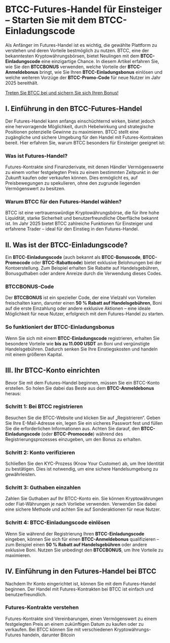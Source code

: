 <h1>BTCC-Futures-Handel für Einsteiger – Starten Sie mit dem BTCC-Einladungscode</h1>

<p>Als Anfänger im Futures-Handel ist es wichtig, die gewählte Plattform zu verstehen und deren Vorteile bestmöglich zu nutzen. BTCC, eine der bekanntesten Kryptowährungsbörsen, bietet Neulingen mit dem <strong>BTCC-Einladungscode</strong> eine einzigartige Chance. In diesem Artikel erfahren Sie, wie Sie den <strong>BTCCBONUS</strong> verwenden, welche Vorteile der <strong>BTCC-Anmeldebonus</strong> bringt, wie Sie Ihren <strong>BTCC-Einladungsbonus</strong> einlösen und welche weiteren Vorzüge der <strong>BTCC-Promo-Code</strong> für neue Nutzer im Jahr 2025 bereithält.</p>
<a href="https://partner.btcc.com/us/c/BTCCBONUS/9303" target="_blank">Treten Sie BTCC bei und sichern Sie sich Ihren Bonus!</a>

<h2>I. Einführung in den BTCC-Futures-Handel</h2>
<p>Der Futures-Handel kann anfangs einschüchternd wirken, bietet jedoch eine hervorragende Möglichkeit, durch Hebelwirkung und strategische Positionen potenzielle Gewinne zu maximieren. BTCC stellt eine zugängliche und sichere Umgebung für den Handel mit Futures-Kontrakten bereit. Hier erfahren Sie, warum BTCC besonders für Einsteiger geeignet ist:</p>

<h3>Was ist Futures-Handel?</h3>
<p>Futures-Kontrakte sind Finanzderivate, mit denen Händler Vermögenswerte zu einem vorher festgelegten Preis zu einem bestimmten Zeitpunkt in der Zukunft kaufen oder verkaufen können. Dies ermöglicht es, auf Preisbewegungen zu spekulieren, ohne den zugrunde liegenden Vermögenswert zu besitzen.</p>

<h3>Warum BTCC für den Futures-Handel wählen?</h3>
<p>BTCC ist eine vertrauenswürdige Kryptowährungsbörse, die für ihre hohe Liquidität, starke Sicherheit und benutzerfreundliche Oberfläche bekannt ist. Im Jahr 2025 bietet BTCC zahlreiche Funktionen für Einsteiger und erfahrene Trader – ideal für den Einstieg in den Futures-Handel.</p>

<h2>II. Was ist der BTCC-Einladungscode?</h2>
<p>Ein <strong>BTCC-Einladungscode</strong> (auch bekannt als <strong>BTCC-Bonuscode</strong>, <strong>BTCC-Promocode</strong> oder <strong>BTCC-Rabattcode</strong>) bietet exklusive Belohnungen bei der Kontoerstellung. Zum Beispiel erhalten Sie Rabatte auf Handelsgebühren, Bonusguthaben oder andere Anreize durch die Verwendung dieses Codes.</p>

<h3>BTCCBONUS-Code</h3>
<p>Der <strong>BTCCBONUS</strong> ist ein spezieller Code, der eine Vielzahl von Vorteilen freischalten kann, darunter einen <strong>50 % Rabatt auf Handelsgebühren</strong>, Boni auf die erste Einzahlung oder andere exklusive Aktionen – eine ideale Möglichkeit für neue Nutzer, erfolgreich mit dem Futures-Handel zu starten.</p>

<h3>So funktioniert der BTCC-Einladungsbonus</h3>
<p>Wenn Sie sich mit einem <strong>BTCC-Einladungscode</strong> registrieren, erhalten Sie besondere Vorteile wie <strong>bis zu 11.000 USDT</strong> an Boni und vergünstigte Handelsgebühren. Dadurch senken Sie Ihre Einstiegskosten und handeln mit einem größeren Kapital.</p>

<h2>III. Ihr BTCC-Konto einrichten</h2>
<p>Bevor Sie mit dem Futures-Handel beginnen, müssen Sie ein BTCC-Konto erstellen. So holen Sie dabei das Beste aus dem <strong>BTCC-Anmeldebonus</strong> heraus:</p>

<h3>Schritt 1: Bei BTCC registrieren</h3>
<p>Besuchen Sie die BTCC-Website und klicken Sie auf „Registrieren“. Geben Sie Ihre E-Mail-Adresse ein, legen Sie ein sicheres Passwort fest und füllen Sie die erforderlichen Informationen aus. Achten Sie darauf, den <strong>BTCC-Einladungscode</strong> (oder <strong>BTCC-Promocode</strong>) während des Registrierungsprozesses einzugeben, um den Bonus zu erhalten.</p>

<h3>Schritt 2: Konto verifizieren</h3>
<p>Schließen Sie den KYC-Prozess (Know Your Customer) ab, um Ihre Identität zu bestätigen. Dies ist notwendig, um eine sichere Handelsumgebung zu gewährleisten.</p>

<h3>Schritt 3: Guthaben einzahlen</h3>
<p>Zahlen Sie Guthaben auf Ihr BTCC-Konto ein. Sie können Kryptowährungen oder Fiat-Währungen je nach Vorliebe verwenden. Verwenden Sie dabei eine sichere Methode und achten Sie auf Sonderaktionen für neue Nutzer.</p>

<h3>Schritt 4: BTCC-Einladungscode einlösen</h3>
<p>Wenn Sie während der Registrierung Ihren <strong>BTCC-Einladungscode</strong> eingeben, können Sie sich für einen <strong>BTCC-Anmeldebonus</strong> qualifizieren – zum Beispiel einen <strong>50 % Rabatt auf Handelsgebühren</strong> oder andere exklusive Boni. Nutzen Sie unbedingt den <strong>BTCCBONUS</strong>, um Ihre Vorteile zu maximieren.</p>

<h2>IV. Einführung in den Futures-Handel bei BTCC</h2>
<p>Nachdem Ihr Konto eingerichtet ist, können Sie mit dem Futures-Handel beginnen. Der Handel mit Futures-Kontrakten bei BTCC ist einfach und benutzerfreundlich.</p>

<h3>Futures-Kontrakte verstehen</h3>
<p>Futures-Kontrakte sind Vereinbarungen, einen Vermögenswert zu einem festgelegten Preis an einem zukünftigen Datum zu kaufen oder zu verkaufen. Bei BTCC können Sie mit verschiedenen Kryptowährungs-Futures handeln, darunter Bitcoin
